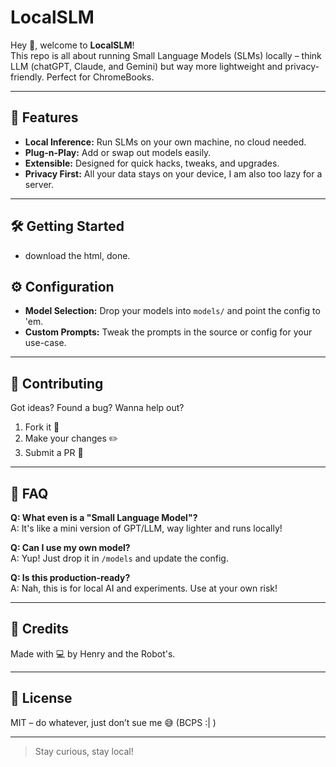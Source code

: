 # LocalSLM

Hey 👋, welcome to **LocalSLM**!  
This repo is all about running Small Language Models (SLMs) locally – think LLM (chatGPT, Claude, and Gemini) but way more lightweight and privacy-friendly. Perfect for ChromeBooks.

---

## 🚀 Features

- **Local Inference:** Run SLMs on your own machine, no cloud needed.
- **Plug-n-Play:** Add or swap out models easily.
- **Extensible:** Designed for quick hacks, tweaks, and upgrades.
- **Privacy First:** All your data stays on your device, I am also too lazy for a server.

---

## 🛠️ Getting Started
- download the html, done.


## ⚙️ Configuration

- **Model Selection:** Drop your models into `models/` and point the config to 'em.
- **Custom Prompts:** Tweak the prompts in the source or config for your use-case.

---

## 🙌 Contributing

Got ideas? Found a bug? Wanna help out?
1. Fork it 🍴
2. Make your changes ✏️
3. Submit a PR 🚀

---

## 💬 FAQ

**Q: What even is a "Small Language Model"?**  
A: It's like a mini version of GPT/LLM, way lighter and runs locally!

**Q: Can I use my own model?**  
A: Yup! Just drop it in `/models` and update the config.

**Q: Is this production-ready?**  
A: Nah, this is for local AI and experiments. Use at your own risk!

---

## 📢 Credits

Made with 💻 by Henry and the Robot's.

---

## 🪪 License

MIT – do whatever, just don’t sue me 😅 (BCPS :| )

---

> Stay curious, stay local!
